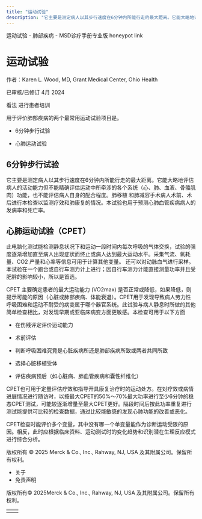 ```yaml
---
title: "运动试验"
description: "它主要是测定病人以其步行速度在6分钟内所能行走的最大距离。它能大略地评估病人的活动能力但不能精确评估运动中所牵涉的各个系统（心、肺、血液、骨骼肌肉）功能，也不能评估病人自身的配合程度。肺移植 和肺减容手术病人术前、术后进行本检查以监测疗效和肺康复的情况。本试验也用于预测心肺血管疾病病人的发病率和死亡率。"
---
```


﻿运动试验 \- 肺部疾病 \- MSD诊疗手册专业版 honeypot link

# 运动试验

作者：Karen L. Wood, MD, Grant Medical Center, Ohio Health

已审核/已修订 4月 2024

看法 进行患者培训

用于评价肺部疾病的两个最常用运动试验项目是。

- 6分钟步行试验

- 心肺运动试验


## 6分钟步行试验

它主要是测定病人以其步行速度在6分钟内所能行走的最大距离。它能大略地评估病人的活动能力但不能精确评估运动中所牵涉的各个系统（心、肺、血液、骨骼肌肉）功能，也不能评估病人自身的配合程度。肺移植 和肺减容手术病人术前、术后进行本检查以监测疗效和肺康复的情况。本试验也用于预测心肺血管疾病病人的发病率和死亡率。

## 心肺运动试验（CPET）

此电脑化测试能检测静息状况下和运动一段时间内每次呼吸的气体交换，试验的强度逐渐增加直至病人出现症状而终止或病人达到最大运动水平。采集气流、氧耗量、CO2 产量和心率等信息可用于计算其他变量。 还可以对动脉血气进行采样。 本试验在一个跑台或自行车测力计上进行；因自行车测力计能直接测量功率并且受肥胖的影响较小，所以是首选。

CPET 主要确定患者的最大运动能力 (VO2max) 是否正常或降低，如果降低，则提示可能的原因（心脏或肺部疾病、体能衰退）。CPET用于发现导致病人劳力性呼吸困难和运动不耐受的病变属于哪个器官系统。此试验与病人静息时所做的其他简单检查相比，对发现早期或亚临床病变方面更敏感。本检查可用于以下方面

- 在伤残评定评价运动能力

- 术前评估

- 判断呼吸困难究竟是心脏疾病所还是肺部疾病所致或两者共同所致

- 选择心脏移植受体

- 评估疾病预后（如心脏病、肺血管疾病和囊性纤维化）


CPET也可用于定量评估疗效和指导开具康复治疗时的运动处方。在对疗效或病情进展情况进行随访时，以按最大CPET的50%～70%最大功率进行至少6分钟的稳态CPET测试，可能较逐渐增量至最大CPET更好。隔段时间后按此功率重复进行测试能提供可比较的检查数据，通过比较能敏感的发现心肺功能的改善或恶化。

CPET检查时能评价多个变量，其中没有哪一个单变量能作为诊断运动受限的原因。相反，此时应根据临床资料、运动测试时的变化趋势和识别潜在生理反应模式进行综合分析。



版权所有 © 2025
Merck & Co., Inc., Rahway, NJ, USA 及其附属公司。保留所有权利。

- 关于
- 免责声明

版权所有© 2025Merck & Co., Inc., Rahway, NJ, USA 及其附属公司。保留所有权利。

|     |     |
| --- | --- |
|  |  |